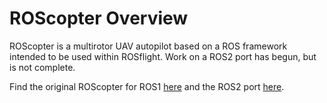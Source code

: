 # ROScopter Overview

ROScopter is a multirotor UAV autopilot based on a ROS framework intended to be used within ROSflight. Work on a ROS2 port has begun, but is not complete.

Find the original ROScopter for ROS1 [here](https://github.com/byu-magicc/roscopter) and the ROS2 port [here](https://github.com/rosflight/roscopter).
